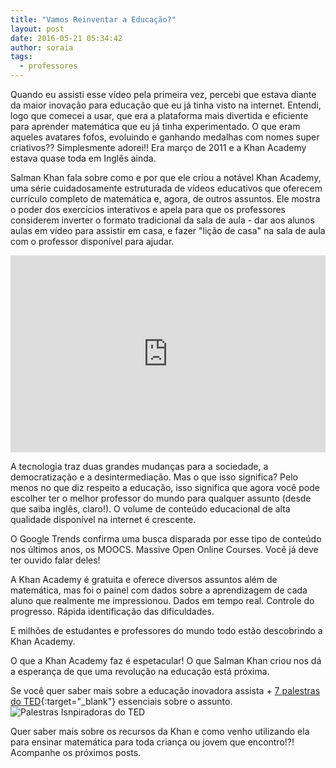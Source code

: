 ```yaml
---
title: "Vamos Reinventar a Educação?"
layout: post
date: 2016-05-21 05:34:42
author: soraia
tags: 
  - professores
---
```


Quando eu assisti esse vídeo pela primeira vez, percebi que estava diante da maior inovação para educação que eu já tinha visto na internet. Entendi, logo que comecei a usar, que era a plataforma mais divertida e eficiente para aprender matemática que eu já tinha experimentado. O que eram aqueles avatares fofos, evoluindo e ganhando medalhas com nomes super criativos?? Simplesmente adorei!! Era março de 2011 e a Khan Academy estava quase toda em Inglês ainda.

Salman Khan fala sobre como e por que ele criou a notável Khan Academy, uma série cuidadosamente estruturada de vídeos educativos que oferecem currículo completo de matemática e, agora, de outros assuntos. Ele mostra o poder dos exercícios interativos e apela para que os professores considerem inverter o formato tradicional da sala de aula - dar aos alunos aulas em vídeo para assistir em casa, e fazer "lição de casa" na sala de aula com o professor disponível para ajudar.

<iframe 
  width="100%" 
  height="315" 
  src="http://www.youtube.com/embed/nTFEUsudhfs" 
  frameborder="0" 
  allowfullscreen>
</iframe>

A tecnologia traz duas grandes mudanças para a sociedade, a democratização e a desintermediação. Mas o que isso significa? Pelo menos no que diz respeito a educação, isso significa que agora você pode escolher ter o melhor professor do mundo para qualquer assunto (desde que saiba inglês, claro!). O volume de conteúdo educacional de alta qualidade disponível na internet é crescente. 

O Google Trends confirma uma busca disparada por esse tipo de conteúdo nos últimos anos, os MOOCS. Massive Open Online Courses. Você já deve ter ouvido falar deles!

<script type="text/javascript" src="//www.google.com/trends/embed.js?hl=en-US&q=/m/0gyvy46&cmpt=q&tz=Etc/GMT%2B3&tz=Etc/GMT%2B3&content=1&cid=TIMESERIES_GRAPH_0&export=5&w=600&h=430"></script> 

A Khan Academy é gratuita e oferece diversos assuntos além de matemática, mas foi o painel com dados sobre a aprendizagem de cada aluno que realmente me impressionou. Dados em tempo real. Controle do progresso. Rápida identificação das dificuldades. 

E milhões de estudantes e professores do mundo todo estão descobrindo a Khan Academy.

<script type="text/javascript" src="//www.google.com/trends/embed.js?hl=en-US&q=/m/09gjnl2&tz=America/Sao_Paulo&content=1&cid=TIMESERIES_GRAPH_0&export=5&w=600&h=430"></script>


O que a Khan Academy faz é espetacular! O que Salman Khan criou nos dá a esperança de que uma revolução na educação está próxima.

Se você quer saber mais sobre a educação inovadora assista + [7 palestras do TED](http://soraianovaes.com/#ted){:target="_blank"} essenciais sobre o assunto. 
![Palestras Isnpiradoras do TED](http://ctm.org.br/ebook/images/Palestrastedw.png) 

Quer saber mais sobre os recursos da Khan e como venho utilizando ela para ensinar matemática para toda criança ou jovem que encontro!?! Acompanhe os próximos posts. 
